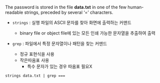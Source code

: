 The password is stored in the file **data.txt** in one of the few human-readable strings, preceded by several ‘=’ characters.

- `strings` : 실행 파일의 ASCII 문자를 찾아 화면에 출력하는 커맨드
	- binary file or object file에 있는 모든 인쇄 가능한 문자열을 추출하여 출력

- `grep` : 파일에서 특정 문자열이나 패턴을 찾는 커맨드
	- 정규 표현식을 사용
	- 작은따옴표 사용
		- 특수 문자가 있는 경우 따옴표 필요X

```
strings data.txt | grep ===
```

